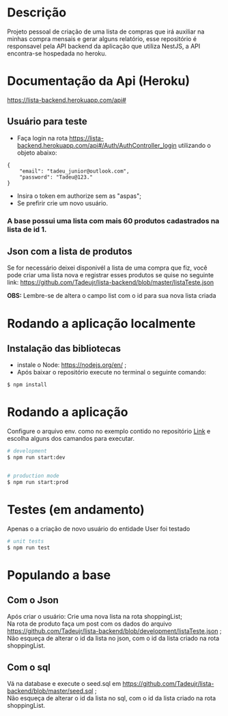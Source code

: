 # Descrição

Projeto pessoal de criação de uma lista de compras que irá auxiliar na minhas compra mensais e gerar alguns relatório, esse repositório é responsavel pela API backend da aplicação que utiliza NestJS, a API encontra-se hospedada no heroku.

# Documentação da Api (Heroku) <br>
https://lista-backend.herokuapp.com/api#



## Usuário para teste <br>
* Faça login na rota https://lista-backend.herokuapp.com/api#/Auth/AuthController_login utilizando o objeto abaixo:<br>
```
{
    "email": "tadeu_junior@outlook.com",
    "password": "Tadeu@123."
}

```
* Insira o token em authorize sem as "aspas";
* Se prefirir crie um novo usuário.<br>

### A base possui uma lista com mais 60 produtos cadastrados na lista de id 1.

## Json com a lista de produtos <br>

Se for necessário deixei disponivél a lista de uma compra que fiz, você pode criar uma lista nova e registrar esses produtos se quise no seguinte link: https://github.com/Tadeujr/lista-backend/blob/master/listaTeste.json

<b>OBS:</b> Lembre-se de altera o campo list com o id para sua nova lista criada

# Rodando a aplicação localmente
## Instalação das bibliotecas  

* instale o Node: https://nodejs.org/en/ ;
* Após baixar o repositório execute no terminal o seguinte comando:

```bash
$ npm install

```

# Rodando a aplicação
Configure o arquivo env. como no exemplo contido no repositório <a href="https://github.com/Tadeujr/lista-backend/blob/development/.env.example">Link</a> e escolha alguns dos camandos para executar.
```bash
# development
$ npm run start:dev


# production mode
$ npm run start:prod
```

# Testes (em andamento)
 Apenas o a criação de novo usuário do entidade User foi testado
```bash
# unit tests
$ npm run test

```


# Populando a base
## Com o Json
Após criar o usuário:
 Crie uma nova lista na rota shoppingList;<br>
 Na rota de produto faça um post com os dados do arquivo https://github.com/Tadeujr/lista-backend/blob/development/listaTeste.json ;<br>
 Não esqueça de alterar o id da lista no json, com o id da lista criado na rota shoppingList.
 
## Com o sql
  Vá na database e execute o seed.sql em https://github.com/Tadeujr/lista-backend/blob/master/seed.sql ;<br>
  Não esqueça de alterar o id da lista no sql, com o id da lista criado na rota shoppingList.
